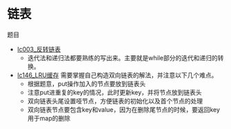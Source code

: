 # 链表

题目

- [lc003_反转链表](../src/test/java/cn/com/xvym/algorithm/leetcode/Lc003Test.java)
    - 迭代法和递归法都要熟练的写出来。主要就是while部分的迭代和递归的转换。
- [lc146_LRU缓存](../src/test/java/cn/com/xvym/algorithm/leetcode/Lc146Test.java)
  需要掌握自己构造双向链表的解法，并注意以下几个难点。
    - 根据题意，put操作加入的节点要放到链表头
    - 注意put进重复的key的情况，此时更新key，并将节点放到链表头
    - 双向链表头尾设置哑节点，方便链表的初始化以及首个节点的处理
    - 双向链表节点要包含key和value，因为在删除尾节点的时候，要返回key用于map的删除